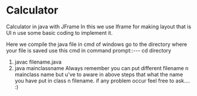 # Calculator
Calculator in java with JFrame
In this we use Iframe for making layout that is UI
n use some basic  coding to implement it.

Here we compile the java file in cmd of windows 
go to the directory where your file is saved use this cmd in command prompt::--- cd directory
1) javac filename.java
2) java mainclassname
Always remember you can put different filename n mainclass name but u've to aware in above steps that what the name you have put in class n filename.
if any problem occur feel free to ask.... :)
